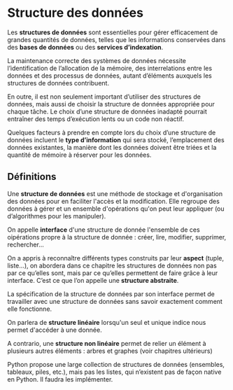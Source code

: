 # Structure des données

Les **structures de données** sont essentielles pour gérer efficacement de grandes quantités de données, telles que les informations conservées dans des **bases de données** ou des **services d’indexation**. 

La maintenance correcte des systèmes de données nécessite l’identification de l’allocation de la mémoire, des interrelations entre les données et des processus de données, autant d’éléments auxquels les structures de données contribuent.

En outre, il est non seulement important d’utiliser des structures de données, mais aussi de choisir la structure de données appropriée pour chaque tâche. Le choix d’une structure de données inadapté pourrait entraîner des temps d’exécution lents ou un code non réactif. 

Quelques facteurs à prendre en compte lors du choix d’une structure de données incluent le **type d’information** qui sera stocké, l’emplacement des données existantes, la manière dont les données doivent être triées et la quantité de mémoire à réserver pour les données.

## Définitions

Une **structure de données** est une méthode de stockage et d'organisation des données pour en faciliter l'accès et la modification. Elle regroupe des données à gérer et un ensemble d'opérations qu'on peut leur appliquer (ou d’algorithmes pour les manipuler). 

On appelle **interface** d'une structure de donnée l'ensemble de ces oipérations propre à la structure de donnée : créer, lire, modifier, supprimer, rechercher...

On a appris à reconnaître différents types construits par leur **aspect** (tuple, liste...), on abordera dans ce chapitre les structures de données non pas par ce qu’elles sont, mais par ce qu’elles permettent de faire grâce à leur interface. C’est ce que l’on appelle une **structure abstraite**.

La spécification de la structure de données par son interface permet de travailler avec une structure de données sans savoir exactement comment elle fonctionne. 

On parlera de **structure linéaire** lorsqu'un seul et unique indice nous permet d'accéder à une donnée. 

A contrario, une **structure non linéaire** permet de relier un élément à plusieurs autres éléments : arbres et graphes (voir chapitres ultérieurs)

Python propose une large collection de structures de données (ensembles, tableaux, piles, etc.), mais pas les listes, qui n’existent pas de façon native en Python. Il faudra les implémenter.